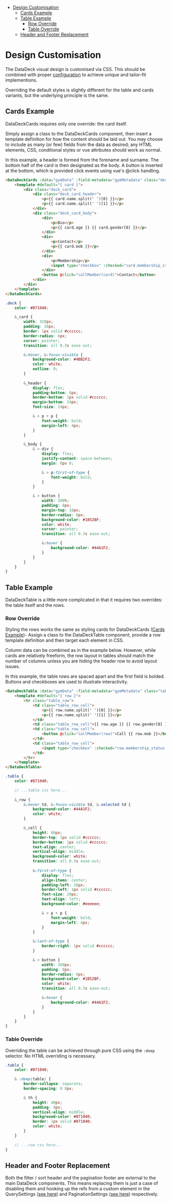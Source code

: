 - [Design Customisation](#design-customisation)
  - [Cards Example](#cards-example)
  - [Table Example](#table-example)
    - [Row Override](#row-override)
    - [Table Override](#table-override)
  - [Header and Footer Replacement](#header-and-footer-replacement)

# Design Customisation
The DataDeck visual design is customised via CSS. This should be combined with proper [configuration](configuration.md) to achieve unique and tailor-fit implementions.

Overriding the default styles is slightly different for the table and cards variants, but the underlying principle is the same.

## Cards Example
DataDeckCards requires only one override: the card itself. 

Simply assign a class to the DataDeckCards component, then insert a template definition for how the content should be laid out. You may choose to include as many (or few) fields from the data as desired; any HTML elements, CSS, conditional styles or vue attributes should work as normal. 

In this example, a header is formed from the forename and surname. The bottom half of the card is then designated as the body. A button is inserted at the bottom, which is provided click events using vue's @click handling.

``` html
<DataDeckCards :data="gymData" :field-metadata="gymMetadata" class="deck">
    <template #default="{ card }">
        <div class="deck_card">
            <div class="deck_card_header">
                <p>{{ card.name.split(' ')[0] }}</p>
                <p>{{ card.name.split(' ')[1] }}</p>
            </div>
            <div class="deck_card_body">
                <div>
                    <p>Bio</p>
                    <p>{{ card.age }} {{ card.gender[0] }}</p>
                </div>
                <div>
                    <p>Contact</p>
                    <p>{{ card.mob }}</p>
                </div>
                <div> 
                    <p>Membership</p>
                    <input type="checkbox" :checked="card.membership_status === 'Active'" @click="makeMember(card)" />
                </div>
                <button @click="callMember(card)">Contact</button>  
            </div>
        </div> 
    </template>
</DataDeckCards>
```

``` scss 
.deck {
    color: #071040;

    &_card {
        width: 320px;
        padding: 16px;
        border: 1px solid #cccccc;
        border-radius: 6px;
        cursor: pointer;
        transition: all 0.3s ease-out;

        &:hover, &:focus-visible {
            background-color: #4BB2F2;
            color: white;
            outline: 0;
        }
        
        &_header {
            display: flex;
            padding-bottom: 8px;
            border-bottom: 1px solid #cccccc;
            margin-bottom: 24px;
            font-size: 24px;

            & > p + p {
                font-weight: bold;
                margin-left: 4px;
            } 
        }

        &_body {
            & > div {
                display: flex;
                justify-content: space-between;
                margin: 8px 0;

                & > p:first-of-type {
                    font-weight: bold;
                }
            }

            & > button {
                width: 100%;
                padding: 8px;
                margin-top: 16px;
                border-radius: 6px;
                background-color: #1B52BF;
                color: white;
                cursor: pointer;
                transition: all 0.3s ease-out;

                &:hover {
                    background-color: #44A1F2;
                }
            }
        }
    }
}
```

## Table Example
DataDeckTable is a little more complicated in that it requires two overrides: the table itself and the rows. 

### Row Override
Styling the rows works the same as styling cards for DataDeckCards ([Cards Example](#cards-example))- Assign a class to the DataDeckTable component, provide a row template definition and then target each element in CSS. 

Column data can be combined as in the example below. However, while cards are relatively freeform, the row layout in tables should match the number of columns unless you are hiding the header row to avoid layout issues.

In this example, the table rows are spaced apart and the first field is bolded. Buttons and checkboxes are used to illustrate interactivity.

``` html
<DataDeckTable :data="gymData" :field-metadata="gymMetadata" class="table">
    <template #default="{ row }">
        <tr class="table_row">
            <td class="table_row_cell">
                <p>{{ row.name.split(' ')[0] }}</p>
                <p>{{ row.name.split(' ')[1] }}</p>
            </td>
            <td class="table_row_cell">{{ row.age }} {{ row.gender[0] }}</td> 
            <td class="table_row_cell">
                <button @click="callMember(row)">Call {{ row.mob }}</button>
            </td> 
            <td class="table_row_cell">
                <input type="checkbox" :checked="row.membership_status === 'Active'" @click="makeMember(row)" />
            </td> 
        </tr>
    </template>
</DataDeckTable>
```

``` scss
.table {
    color: #071040;

    // ...table css here...
    
    &_row {
        &:hover td, &:focus-visible td, &.selected td {
            background-color: #44A1F2;
            color: white;
        }

        &_cell {
            height: 60px;
            border-top: 1px solid #cccccc;
            border-bottom: 1px solid #cccccc;
            text-align: center; 
            vertical-align: middle;
            background-color: white;
            transition: all 0.3s ease-out;
            
            &:first-of-type {
                display: flex;
                align-items: center;
                padding-left: 16px;
                border-left: 1px solid #cccccc;
                font-size: 20px;
                text-align: left; 
                background-color: #eeeeee; 

                & > p + p {
                    font-weight: bold;
                    margin-left: 4px;
                } 
            }

            &:last-of-type {
                border-right: 1px solid #cccccc;
            }

            & > button {
                width: 160px;
                padding: 8px;
                border-radius: 6px;
                background-color: #1B52BF;
                color: white;
                transition: all 0.3s ease-out;

                &:hover {
                    background-color: #44A1F2;
                }
            }
        }
    }
}
```

### Table Override
Overriding the table can be achieved through pure CSS using the `:deep` selector. No HTML overriding is necessary.

``` scss
.table {
    color: #071040;

    & :deep(table) {
        border-collapse: separate;
        border-spacing: 0 8px;

        & th {
            height: 40px;
            padding: 8px;
            vertical-align: middle;
            background-color: #071040;
            border: 1px solid #071040;
            color: white;
        }
    }

    // ...row css here...
}
```



## Header and Footer Replacement
Both the filter / sort header and the pagination footer are external to the main DataDeck components. This means replacing them is just a case of disabling them and hooking up the refs from a custom element in the QuerySettings ([see here](../README.md#query-settings)) and PaginationSettings ([see here](../README.md#pagination-settings)) respectively.